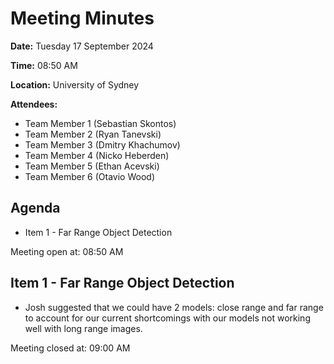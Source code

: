 # Meeting Minutes

**Date:** Tuesday 17 September 2024

**Time:** 08:50 AM

**Location:** University of Sydney

**Attendees:**

* Team Member 1 (Sebastian Skontos)
* Team Member 2 (Ryan Tanevski)
* Team Member 3 (Dmitry Khachumov)
* Team Member 4 (Nicko Heberden)
* Team Member 5 (Ethan Acevski)
* Team Member 6 (Otavio Wood)

## Agenda

* Item 1 - Far Range Object Detection

Meeting open at: 08:50 AM

## Item 1 - Far Range Object Detection
* Josh suggested that we could have 2 models: close range and far range to account for our current shortcomings with our models not working well with long range images.


Meeting closed at:  09:00 AM

